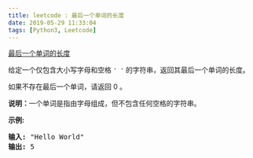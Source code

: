 ```yaml
---
title: leetcode : 最后一个单词的长度
date: 2019-05-29 11:33:04
tags: [Python3, Leetcode]
---
```


[最后一个单词的长度](https://leetcode-cn.com/problems/length-of-last-word/)

<p>给定一个仅包含大小写字母和空格&nbsp;<code>&#39; &#39;</code>&nbsp;的字符串，返回其最后一个单词的长度。</p>

<!-- more -->

<p>如果不存在最后一个单词，请返回 0&nbsp;。</p>

<p><strong>说明：</strong>一个单词是指由字母组成，但不包含任何空格的字符串。</p>

<p><strong>示例:</strong></p>

<pre><strong>输入:</strong> &quot;Hello World&quot;
<strong>输出:</strong> 5
</pre>
